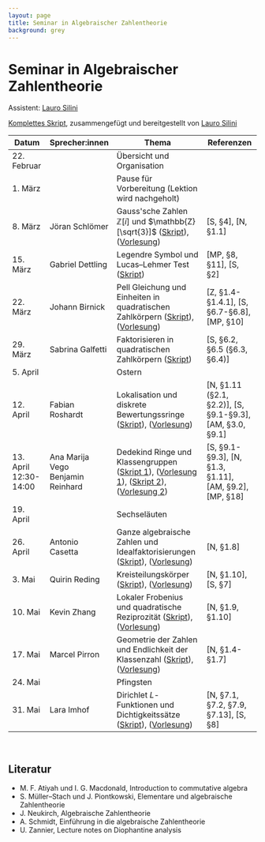 ```yaml
---
layout: page
title: Seminar in Algebraischer Zahlentheorie
background: grey
---
```


# Seminar in Algebraischer Zahlentheorie

Assistent: [Lauro Silini](https://math.ethz.ch/the-department/people.html?u=lsilini)

[Komplettes Skript](/AlgZTFiles/Notes.pdf), zusammengefügt und bereitgestellt von [Lauro Silini](https://math.ethz.ch/the-department/people.html?u=lsilini)

| Datum | Sprecher:innen | Thema | Referenzen |
| ----- | -------------- | ----- | ---------- |
| 22. Februar  | | Übersicht und Organisation |  |
| 1. März | | Pause für Vorbereitung (Lektion wird nachgeholt) |   |
| 8. März | Jöran Schlömer | Gauss'sche Zahlen $\mathbb{Z}[i]$ und $\mathbb{Z}[\sqrt{3}]$ \([Skript](AlgZTFiles/Skript_1.pdf)\), \([Vorlesung](AlgZTFiles/Vorlesung_1.pdf)\) | \[S, §4\], \[N, §1.1\]  |
| 15. März | Gabriel Dettling | Legendre Symbol und Lucas–Lehmer Test \([Skript](AlgZTFiles/Skript_2.pdf)\) | \[MP, §8, §11\], \[S, §2\] |
| 22. März | Johann Birnick | Pell Gleichung und Einheiten in quadratischen Zahlkörpern \([Skript](AlgZTFiles/Skript_3.pdf)\), \([Vorlesung](AlgZTFiles/Vorlesung_3.pdf)\) | \[Z, §1.4-§1.4.1\], \[S, §6.7-§6.8\], \[MP, §10\] |
| 29. März | Sabrina Galfetti | Faktorisieren in quadratischen Zahlkörpern \([Skript](AlgZTFiles/Skript_4.pdf)\) | \[S, §6.2, §6.5 (§6.3, §6.4)\] |
| 5. April | | Ostern | |
| 12. April | Fabian Roshardt | Lokalisation und diskrete Bewertungssringe \([Skript](AlgZTFiles/Skript_5.pdf)\), \([Vorlesung](AlgZTFiles/Vorlesung_5.pdf)\) | \[N, §1.11 (§2.1, §2.2)\], \[S, §9.1-§9.3\], \[AM, §3.0, §9.1\] |
| 13. April 12:30-14:00| Ana Marija Vego <br> Benjamin Reinhard | Dedekind Ringe und Klassengruppen \([Skript 1](AlgZTFiles/Skript_6a.pdf)\), \([Vorlesung 1](AlgZTFiles/Vorlesung_6a.pdf)\), \([Skript 2](AlgZTFiles/Skript_6b.pdf)\), \([Vorlesung 2](AlgZTFiles/Vorlesung_6b.pdf)\) |  \[S, §9.1-§9.3\], \[N, §1.3, §1.11\], \[AM, §9.2\], \[MP, §18\] |
| 19. April | | Sechseläuten | |
| 26. April | Antonio Casetta | Ganze algebraische Zahlen und Idealfaktorisierungen \([Skript](AlgZTFiles/Skript_7.pdf)\), \([Vorlesung](AlgZTFiles/Vorlesung_7.pdf)\) | \[N, §1.8\] |
| 3. Mai | Quirin Reding | Kreisteilungskörper \([Skript](AlgZTFiles/Skript_8.pdf)\), \([Vorlesung](AlgZTFiles/Vorlesung_8.pdf)\) | \[N, §1.10\], \[S, §7\]  |
| 10. Mai | Kevin Zhang | Lokaler Frobenius und quadratische Reziprozität \([Skript](AlgZTFiles/Skript_9.pdf)\), \([Vorlesung](AlgZTFiles/Vorlesung_9.pdf)\) | \[N, §1.9, §1.10\] |
| 17. Mai | Marcel Pirron | Geometrie der Zahlen und Endlichkeit der Klassenzahl \([Skript](AlgZTFiles/Skript_10.pdf)\), \([Vorlesung](AlgZTFiles/Vorlesung_10.pdf)\) | \[N, §1.4-§1.7\] |
| 24. Mai | | Pfingsten | |
| 31. Mai | Lara Imhof | Dirichlet $L$-Funktionen und Dichtigkeitssätze \([Skript](AlgZTFiles/Skript_11.pdf)\), \([Vorlesung](AlgZTFiles/Vorlesung_11.pdf)\) | \[N, §7.1, §7.2, §7.9, §7.13\], \[S, §8\] |

<br>

## Literatur

- M. F. Atiyah und I. G. Macdonald, Introduction to commutative algebra
- S. Müller–Stach und J. Piontkowski, Elementare und algebraische Zahlentheorie
- J. Neukirch, Algebraische Zahlentheorie
- A. Schmidt, Einführung in die algebraische Zahlentheorie
- U. Zannier, Lecture notes on Diophantine analysis
